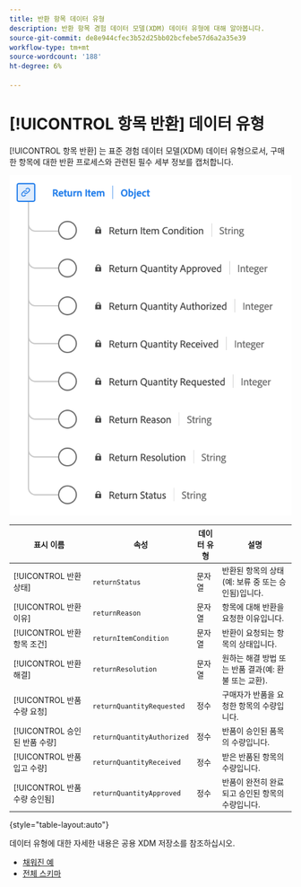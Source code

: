 ```yaml
---
title: 반환 항목 데이터 유형
description: 반환 항목 경험 데이터 모델(XDM) 데이터 유형에 대해 알아봅니다.
source-git-commit: de8e944cfec3b52d25bb02bcfebe57d6a2a35e39
workflow-type: tm+mt
source-wordcount: '188'
ht-degree: 6%

---
```


# [!UICONTROL 항목 반환] 데이터 유형

[!UICONTROL 항목 반환] 는 표준 경험 데이터 모델(XDM) 데이터 유형으로서, 구매한 항목에 대한 반환 프로세스와 관련된 필수 세부 정보를 캡처합니다.

![반환 항목 데이터 형식의 다이어그램입니다.](../images/data-types/return-item.png)

| 표시 이름 | 속성 | 데이터 유형 | 설명 |
|-----------------------------|------------------------------|-----------|--------------------------------------------------------|
| [!UICONTROL 반환 상태] | `returnStatus` | 문자열 | 반환된 항목의 상태(예: 보류 중 또는 승인됨)입니다. |
| [!UICONTROL 반환 이유] | `returnReason` | 문자열 | 항목에 대해 반환을 요청한 이유입니다. |
| [!UICONTROL 반환 항목 조건] | `returnItemCondition` | 문자열 | 반환이 요청되는 항목의 상태입니다. |
| [!UICONTROL 반환 해결] | `returnResolution` | 문자열 | 원하는 해결 방법 또는 반품 결과(예: 환불 또는 교환). |
| [!UICONTROL 반품 수량 요청] | `returnQuantityRequested` | 정수 | 구매자가 반품을 요청한 항목의 수량입니다. |
| [!UICONTROL 승인된 반품 수량] | `returnQuantityAuthorized` | 정수 | 반품이 승인된 품목의 수량입니다. |
| [!UICONTROL 반품 입고 수량] | `returnQuantityReceived` | 정수 | 받은 반품된 항목의 수량입니다. |
| [!UICONTROL 반품 수량 승인됨] | `returnQuantityApproved` | 정수 | 반품이 완전히 완료되고 승인된 항목의 수량입니다. |

{style="table-layout:auto"}

데이터 유형에 대한 자세한 내용은 공용 XDM 저장소를 참조하십시오.

* [채워진 예](https://github.com/adobe/xdm/blob/master/components/datatypes/returnitem.example.1.json)
* [전체 스키마](https://github.com/adobe/xdm/blob/master/components/datatypes/returnitem.schema.json)
